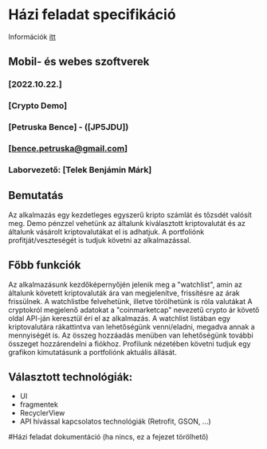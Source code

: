 # Házi feladat specifikáció

Információk [itt](https://viauac00.github.io/laborok/hf)

## Mobil- és webes szoftverek
### [2022.10.22.]
### [Crypto Demo]
### [Petruska Bence] - ([JP5JDU])
### [bence.petruska@gmail.com] 
### Laborvezető: [Telek Benjámin Márk]

## Bemutatás

Az alkalmazás egy kezdetleges egyszerű kripto számlát és tőzsdét valósít meg. Demo pénzzel vehetünk az általunk kiválasztott kriptovalutát és az
általunk vásárolt kriptovalutákat el is adhatjuk. A portfoliónk profitját/veszteségét is tudjuk követni az alkalmazással.
## Főbb funkciók

Az alkalmazásunk kezdőképernyőjén jelenik meg a "watchlist", amin az általunk követett kriptovaluták ára van megjelenítve, frissítésre az árak frissülnek. A watchlistbe felvehetünk, illetve törölhetünk is róla valutákat
A cryptokról megjelenő adatokat a "coinmarketcap" nevezetű crypto ár követő oldal API-ján keresztül éri el az alkalmazás. 
A watchlist listában egy kriptovalutára rákattintva van lehetőségünk venni/eladni, megadva annak a mennyiségét is.
Az összeg hozzáadás menüben van lehetőségünk további összeget hozzárendelni a fiókhoz.
Profilunk nézetében követni tudjuk egy grafikon kimutatásunk a portfoliónk aktuális állását.

## Választott technológiák:

- UI
- fragmentek
- RecyclerView
- API hívással kapcsolatos technológiák (Retrofit, GSON, ...)


#Házi feladat dokumentáció (ha nincs, ez a fejezet törölhető)